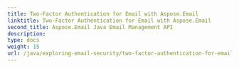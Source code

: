 ```yaml
---
title: Two-Factor Authentication for Email with Aspose.Email
linktitle: Two-Factor Authentication for Email with Aspose.Email
second_title: Aspose.Email Java Email Management API
description: 
type: docs
weight: 15
url: /java/exploring-email-security/two-factor-authentication-for-email/
---
```

